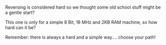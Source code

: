 Reversing is considered hard so we thought some old school stuff might be a gentle start?

This one is only for a simple 8 Bit, 16 MHz and 2KB RAM machine, so how hard can it be?

Remember: there is always a hard and a simple way.... choose your path!